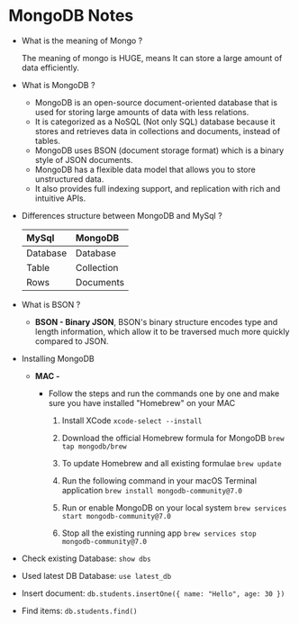 # MongoDB Notes

- What is the meaning of Mongo ?

  The meaning of mongo is HUGE, means It can store a large amount of data efficiently.

- What is MongoDB ?

  - MongoDB is an open-source document-oriented database that is used for storing large amounts of data with less relations.
  - It is categorized as a NoSQL (Not only SQL) database because it stores and retrieves data in collections and documents, instead of tables.
  - MongoDB uses BSON (document storage format) which is a binary style of JSON documents.
  - MongoDB has a flexible data model that allows you to store unstructured data.
  - It also provides full indexing support, and replication with rich and intuitive APIs.

- Differences structure between MongoDB and MySql ?

  | MySql    | MongoDB    |
  | :------- | :--------- |
  | Database | Database   |
  | Table    | Collection |
  | Rows     | Documents  |

- What is BSON ?

  - **BSON - Binary JSON**, BSON's binary structure encodes type and length information, which allow it to be traversed much more quickly compared to JSON.

- Installing MongoDB

  - **MAC -**

    - Follow the steps and run the commands one by one and make sure you have installed "Homebrew" on your MAC

      1. Install XCode `xcode-select --install`

      2. Download the official Homebrew formula for MongoDB `brew tap mongodb/brew`

      3. To update Homebrew and all existing formulae `brew update`

      4. Run the following command in your macOS Terminal application `brew install mongodb-community@7.0`

      5. Run or enable MongoDB on your local system `brew services start mongodb-community@7.0`

      6. Stop all the existing running app `brew services stop mongodb-community@7.0`

- Check existing Database: `show dbs`
- Used latest DB Database: `use latest_db`
- Insert document: `db.students.insertOne({ name: "Hello", age: 30 })`
- Find items: `db.students.find()`
